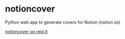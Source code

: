 # notioncover
Python web app to generate covers for Notion (notion.so)

[notioncover on repl.it](https://repl.it/@basilhayek/notioncover)

